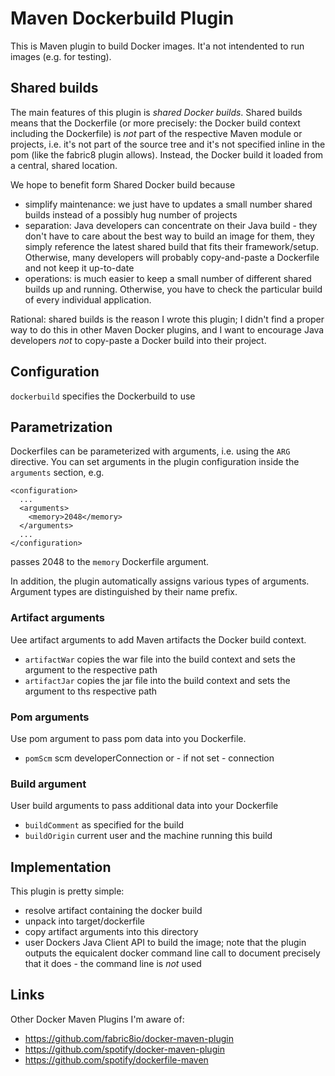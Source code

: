 # Maven Dockerbuild Plugin

This is Maven plugin to build Docker images. It'a not intendented to run images (e.g. for testing).

## Shared builds

The main features of this plugin is *shared Docker builds*. Shared builds means that the Dockerfile (or more precisely:
the Docker build context including the Dockerfile) is *not* part of the respective Maven module or projects, i.e. it's not part of the source
tree and it's not specified inline in the pom (like the fabric8 plugin allows). Instead, the Docker build it loaded from a central, shared location.

We hope to benefit form Shared Docker build because
* simplify maintenance: we just have to updates a small number shared builds instead of a possibly hug number of projects
* separation: Java developers can concentrate on their Java build - they don't have to care about the best way to build an image for them,
  they simply reference the latest shared build that fits their framework/setup. Otherwise, many developers will probably copy-and-paste
  a Dockerfile and not keep it up-to-date
* operations: is much easier to keep a small number of different shared builds up and running. Otherwise, you have to check the particular
  build of every individual application.

Rational: shared builds is the reason I wrote this plugin; I didn't find a proper way to do this in other Maven Docker plugins, and I want
to encourage Java developers *not* to copy-paste a Docker build into their project.


## Configuration

`dockerbuild` specifies the Dockerbuild to use

## Parametrization

Dockerfiles can be parameterized with arguments, i.e. using the `ARG` directive. You can set arguments in the plugin configuration inside
the `arguments` section, e.g.

    <configuration>
      ...
      <arguments>
        <memory>2048</memory>
      </arguments>
      ...
    </configuration>

passes 2048 to the `memory` Dockerfile argument.

In addition, the plugin automatically assigns various types of arguments. Argument types are distinguished by their name prefix.

### Artifact arguments

Uee artifact arguments to add Maven artifacts the Docker build context.

* `artifactWar` copies the war file into the build context and sets the argument to the respective path
* `artifactJar` copies the jar file into the build context and sets the argument to ths respective path


### Pom arguments

Use pom argument to pass pom data into you Dockerfile.

* `pomScm`  scm developerConnection or - if not set - connection


### Build argument

User build arguments to pass additional data into your Dockerfile

* `buildComment` as specified for the build
* `buildOrigin` current user and the machine running this build


## Implementation

This plugin is pretty simple:
* resolve artifact containing the docker build
* unpack into target/dockerfile
* copy artifact arguments into this directory
* user Dockers Java Client API to build the image;
  note that the plugin outputs the equicalent docker command line call to document precisely that it does - the command line is *not* used


## Links

Other Docker Maven Plugins I'm aware of:

* https://github.com/fabric8io/docker-maven-plugin
* https://github.com/spotify/docker-maven-plugin
* https://github.com/spotify/dockerfile-maven
